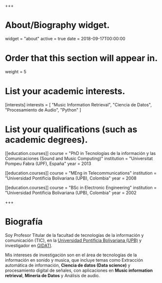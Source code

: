 +++
# About/Biography widget.
widget = "about"
active = true
date = 2018-09-17T00:00:00

# Order that this section will appear in.
weight = 5

# List your academic interests.
[interests]
  interests = [
  "Music Information Retrieval",
  "Ciencia de Datos",
  "Procesamiento de Audio",
  "Python"
  ]

# List your qualifications (such as academic degrees).
[[education.courses]]
    course = "PhD in Tecnologías de la información y las Comunicaciones (Sound and Music Computing)"
    institution = "Universitat Pompeu Fabra (UPF), España"
    year = 2013

[[education.courses]]
    course = "MEng in Telecommunications"
    institution = "Universidad Pontificia Bolivariana (UPB), Colombia"
    year = 2008

[[education.courses]]
    course = "BSc in Electronic Engineering"
    institution = "Universidad Pontificia Bolivariana (UPB), Colombia"
    year = 2002

+++

# Biografía
Soy Profesor Titular de la facultad de tecnologías de la información y comunicación (TIC), en la [Universidad Pontificia Bolivariana (UPB)](http://www.upb.edu.co/) y investigador en [GIDATI](https://www.upb.edu.co/es/investigacion/nuestro-sistema/grupos/grupo-investigaciones-desarrollo-aplicacion-telecomunicaciones-informatica-medellin).

  Mis intereses de investigación son en el área de tecnologías de la información en sonido y musica, que incluye temas como Extracción automática de información, **Ciencia de datos (Data science)** y procesamiento digital de señales, con aplicaciones en **Music information retrieval**, **Mineria de Datos** y Análisis de audio.

